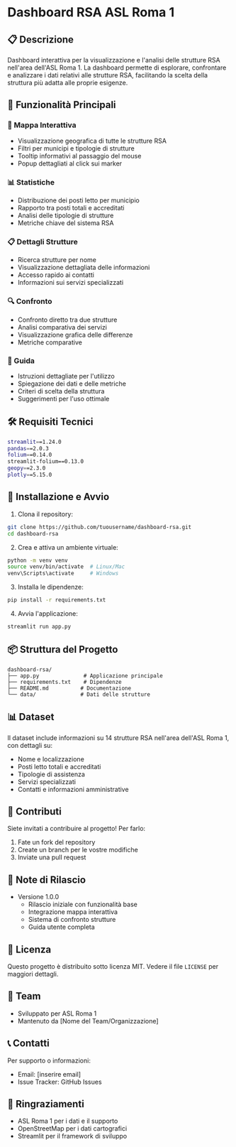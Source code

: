 # Dashboard RSA ASL Roma 1

## 📋 Descrizione
Dashboard interattiva per la visualizzazione e l'analisi delle strutture RSA nell'area dell'ASL Roma 1. La dashboard permette di esplorare, confrontare e analizzare i dati relativi alle strutture RSA, facilitando la scelta della struttura più adatta alle proprie esigenze.

## 🔧 Funzionalità Principali

### 📍 Mappa Interattiva
- Visualizzazione geografica di tutte le strutture RSA
- Filtri per municipi e tipologie di strutture
- Tooltip informativi al passaggio del mouse
- Popup dettagliati al click sui marker

### 📊 Statistiche
- Distribuzione dei posti letto per municipio
- Rapporto tra posti totali e accreditati
- Analisi delle tipologie di strutture
- Metriche chiave del sistema RSA

### 📋 Dettagli Strutture
- Ricerca strutture per nome
- Visualizzazione dettagliata delle informazioni
- Accesso rapido ai contatti
- Informazioni sui servizi specializzati

### 🔍 Confronto
- Confronto diretto tra due strutture
- Analisi comparativa dei servizi
- Visualizzazione grafica delle differenze
- Metriche comparative

### 📖 Guida
- Istruzioni dettagliate per l'utilizzo
- Spiegazione dei dati e delle metriche
- Criteri di scelta della struttura
- Suggerimenti per l'uso ottimale

## 🛠️ Requisiti Tecnici
```bash
streamlit==1.24.0
pandas==2.0.3
folium==0.14.0
streamlit-folium==0.13.0
geopy==2.3.0
plotly==5.15.0
```

## 🚀 Installazione e Avvio

1. Clona il repository:
```bash
git clone https://github.com/tuousername/dashboard-rsa.git
cd dashboard-rsa
```

2. Crea e attiva un ambiente virtuale:
```bash
python -m venv venv
source venv/bin/activate  # Linux/Mac
venv\Scripts\activate     # Windows
```

3. Installa le dipendenze:
```bash
pip install -r requirements.txt
```

4. Avvia l'applicazione:
```bash
streamlit run app.py
```

## 📦 Struttura del Progetto
```
dashboard-rsa/
├── app.py              # Applicazione principale
├── requirements.txt    # Dipendenze
├── README.md          # Documentazione
└── data/              # Dati delle strutture
```

## 📊 Dataset
Il dataset include informazioni su 14 strutture RSA nell'area dell'ASL Roma 1, con dettagli su:
- Nome e localizzazione
- Posti letto totali e accreditati
- Tipologie di assistenza
- Servizi specializzati
- Contatti e informazioni amministrative

## 🤝 Contributi
Siete invitati a contribuire al progetto! Per farlo:
1. Fate un fork del repository
2. Create un branch per le vostre modifiche
3. Inviate una pull request

## 📝 Note di Rilascio
- Versione 1.0.0
  - Rilascio iniziale con funzionalità base
  - Integrazione mappa interattiva
  - Sistema di confronto strutture
  - Guida utente completa

## 📄 Licenza
Questo progetto è distribuito sotto licenza MIT. Vedere il file `LICENSE` per maggiori dettagli.

## 👥 Team
- Sviluppato per ASL Roma 1
- Mantenuto da [Nome del Team/Organizzazione]

## 📞 Contatti
Per supporto o informazioni:
- Email: [inserire email]
- Issue Tracker: GitHub Issues

## 🙏 Ringraziamenti
- ASL Roma 1 per i dati e il supporto
- OpenStreetMap per i dati cartografici
- Streamlit per il framework di sviluppo
